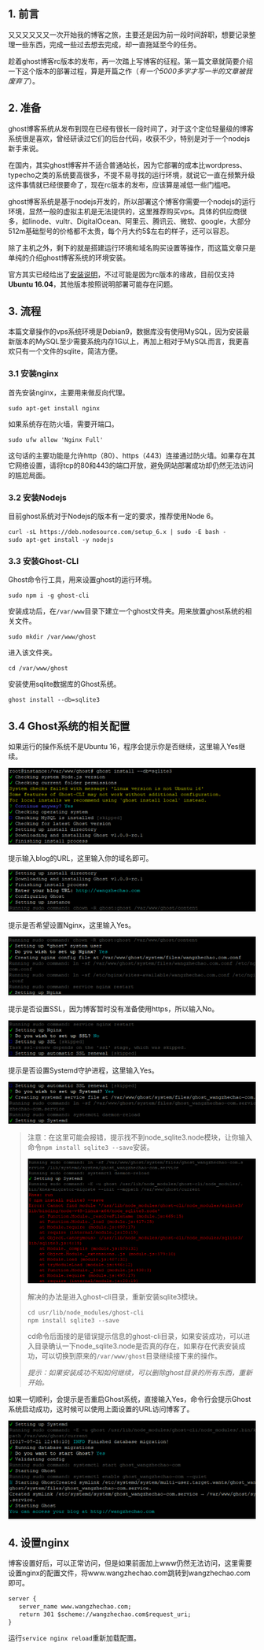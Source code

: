 ## 1. 前言

又又又又又又一次开始我的博客之旅，主要还是因为前一段时间辞职，想要记录整理一些东西，完成一些过去想去完成，却一直拖延至今的任务。

趁着ghost博客rc版本的发布，再一次踏上写博客的征程。第一篇文章就简要介绍一下这个版本的部署过程，算是开篇之作（*有一个5000多字才写一半的文章被我废弃了*）。

## 2. 准备

ghost博客系统从发布到现在已经有很长一段时间了，对于这个定位轻量级的博客系统很是喜欢，曾经研读过它们的后台代码，收获不少，特别是对于一个nodejs新手来说。

在国内，其实ghost博客并不适合普通站长，因为它部署的成本比wordpress、typecho之类的系统要高很多，不提不易寻找的运行环境，就说它一直在频繁升级这件事情就已经很要命了，现在rc版本的发布，应该算是减低一些门槛吧。

ghost博客系统是基于nodejs开发的，所以部署这个博客你需要一个nodejs的运行环境，显然一般的虚拟主机是无法提供的，这里推荐购买vps。具体的供应商很多，如linode、vultr、DigitalOcean、阿里云、腾讯云、微软、google，大部分512m基础型号的价格都不太贵，每个月大约5$左右的样子，还可以容忍。

除了主机之外，剩下的就是搭建运行环境和域名购买设置等操作，而这篇文章只是单纯的介绍ghost博客系统的环境安装。

官方其实已经给出了[安装说明](https://docs.ghost.org/v1.0.0/docs/installing-ghost-via-the-cli)，不过可能是因为rc版本的缘故，目前仅支持**Ubuntu 16.04**，其他版本按照说明部署可能存在问题。

## 3. 流程

本篇文章操作的vps系统环境是Debian9，数据库没有使用MySQL，因为安装最新版本的MySQL至少需要系统内存1G以上，再加上相对于MySQL而言，我更喜欢只有一个文件的sqlite，简洁方便。

### 3.1 安装nginx

首先安装nginx，主要用来做反向代理。

```
sudo apt-get install nginx
```

如果系统存在防火墙，需要开端口。

```
sudo ufw allow 'Nginx Full'
```

这句话的主要功能是允许http（80）、https（443）连接通过防火墙。如果存在其它网络设置，请将tcp的80和443的端口开放，避免网站部署成功却仍然无法访问的尴尬局面。

### 3.2 安装Nodejs

目前ghost系统对于Nodejs的版本有一定的要求，推荐使用Node 6。

```
curl -sL https://deb.nodesource.com/setup_6.x | sudo -E bash -
sudo apt-get install -y nodejs
```

### 3.3 安装Ghost-CLI

Ghost命令行工具，用来设置ghost的运行环境。

```
sudo npm i -g ghost-cli
```

安装成功后，在`/var/www`目录下建立一个ghost文件夹。用来放置ghost系统的相关文件。

```
sudo mkdir /var/www/ghost
```

进入该文件夹。

```
cd /var/www/ghost
```

安装使用sqlite数据库的Ghost系统。

```
ghost install --db=sqlite3
```

## 3.4 Ghost系统的相关配置

如果运行的操作系统不是Ubuntu 16，程序会提示你是否继续，这里输入Yes继续。

![ghost install](./images/1.png)

提示输入blog的URL，这里输入你的域名即可。

![Enter your blog URL](./images/2.png)

提示是否希望设置Nginx，这里输入Yes。

![set up Nginx](./images/3.png)

提示是否设置SSL，因为博客暂时没有准备使用https，所以输入No。

![set up SSL](./images/4.png)

提示是否设置Systemd守护进程，这里输入Yes。

![set up systemd](./images/5.png)

> 注意：在这里可能会报错，提示找不到node_sqlite3.node模块，让你输入命令`npm install sqlite3 --save`安装。
>
> ![cannot find module 'usr/lib/node_modules/ghost-cli'](./images/6.png)
>
> 解决的办法是进入ghost-cli目录，重新安装sqlite3模块。
>
> ```
> cd usr/lib/node_modules/ghost-cli
> npm install sqlite3 --save
> ```
>
> cd命令后面接的是错误提示信息的ghost-cli目录，如果安装成功，可以进入目录确认一下node_sqlite3.node是否真的存在，如果存在代表安装成功，可以切换到原来的`/var/www/ghost`目录继续接下来的操作。
>
> *提示：如果安装成功不知如何继续，可以删除ghost目录的所有东西，重新开始。*

如果一切顺利，会提示是否重启Ghost系统，直接输入Yes，命令行会提示Ghost系统启动成功，这时候可以使用上面设置的URL访问博客了。

![welcome access my blog](./images/7.png)

## 4. 设置nginx

博客设置好后，可以正常访问，但是如果前面加上www仍然无法访问，这里需要设置nginx的配置文件，将www.wangzhechao.com跳转到wangzhechao.com即可。

```
server {
   server_name www.wangzhechao.com;
   return 301 $scheme://wangzhechao.com$request_uri;
}
```

运行`service nginx reload`重新加载配置。